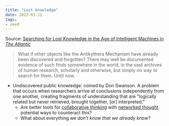 ```yaml
---
title: "Lost knowledge"
date: 2022-03-21
tags:
- seed
---
```


Source: [Searching for Lost Knowledge in the Age of Intelligent Machines in *The Atlantic*](https://www.theatlantic.com/technology/archive/2016/12/the-search-for-lost-knowledge/506879/)

> What if other objects like the Antikythera Mechanism have already been discovered and forgotten? There may well be documented evidence of such finds somewhere in the world, in the vast archives of human research, scholarly and otherwise, but simply no way to search for them. Until now.

- Undiscovered public knowledge: coined by Don Swanson. A problem that occurs when researchers arrive at conclusions independently from one another, creating fragments of understanding that are “logically related but never retrieved, brought together, [or] interpreted,”
	- Are better tools for [collaborative thinking](posts/collaborative-thinking.md) with [networked thought](posts/networked-thought.md) potential ways to counteract this?
	- What about everything we *don't know that we already know?*